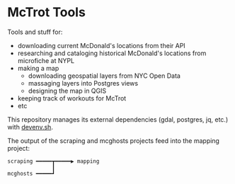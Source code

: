 # McTrot Tools

Tools and stuff for:
  - downloading current McDonald's locations from their API
  - researching and cataloging historical McDonald's locations from microfiche at NYPL
  - making a map
    - downloading geospatial layers from NYC Open Data
    - massaging layers into Postgres views
    - designing the map in QGIS
  - keeping track of workouts for McTrot
  - etc

This repository manages its external dependencies (gdal, postgres, jq, etc.) with [devenv.sh](https://devenv.sh).

The output of the scraping and mcghosts projects feed into the mapping project:

```
scraping ━━━━━┳━━━━━▶ mapping
              ┃
mcghosts ━━━━━┛
```
